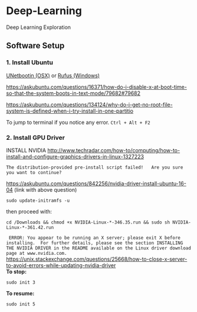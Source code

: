 
# Deep-Learning
Deep Learning Exploration

## Software Setup

### 1. Install Ubuntu
[UNetbootin (OSX)](https://tutorials.ubuntu.com/tutorial/tutorial-create-a-usb-stick-on-macos#0) or [Rufus (Windows)](https://rufus.akeo.ie/) 


https://askubuntu.com/questions/16371/how-do-i-disable-x-at-boot-time-so-that-the-system-boots-in-text-mode/79682#79682

https://askubuntu.com/questions/134124/why-do-i-get-no-root-file-system-is-defined-when-i-try-install-in-one-partitio

To jump to terminal if you notice any error.
`Ctrl + Alt + F2`

### 2. Install GPU Driver
INSTALL NVIDIA
http://www.techradar.com/how-to/computing/how-to-install-and-configure-graphics-drivers-in-linux-1327223

`The distribution-provided pre-install script failed!  
Are you sure you want to continue?`

https://askubuntu.com/questions/842256/nvidia-driver-install-ubuntu-16-04 (link with above question)

`sudo update-initramfs -u`

then proceed with:

`cd /Downloads && chmod +x NVIDIA-Linux-*-346.35.run && sudo sh NVIDIA-Linux-*-361.42.run`

` ERROR: You appear to be running an X server; please exit X before installing.  For further details, please see the section INSTALLING THE NVIDIA DRIVER in the README available on the Linux driver download page at www.nvidia.com.`
https://unix.stackexchange.com/questions/25668/how-to-close-x-server-to-avoid-errors-while-updating-nvidia-driver         
**To stop:**

`sudo init 3`

**To resume:**

`sudo init 5`
